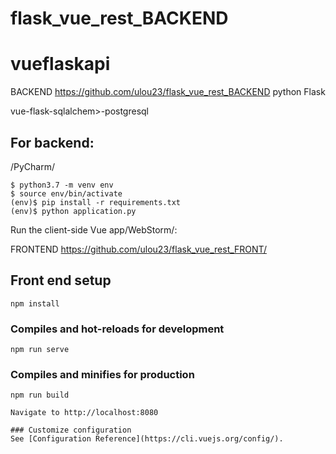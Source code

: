 # flask_vue_rest_BACKEND

# vueflaskapi     

BACKEND https://github.com/ulou23/flask_vue_rest_BACKEND python Flask

vue-flask-sqlalchem>-postgresql

## For backend: 

/PyCharm/
```
$ python3.7 -m venv env
$ source env/bin/activate
(env)$ pip install -r requirements.txt
(env)$ python application.py
```

Run the client-side Vue app/WebStorm/:

FRONTEND https://github.com/ulou23/flask_vue_rest_FRONT/

## Front end setup
```
npm install
```

### Compiles and hot-reloads for development
```
npm run serve
```

### Compiles and minifies for production
```
npm run build
```

````
Navigate to http://localhost:8080

### Customize configuration
See [Configuration Reference](https://cli.vuejs.org/config/).
